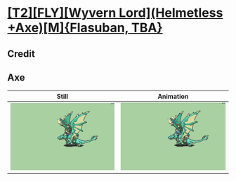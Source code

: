 # [\[T2\]\[FLY\]\[Wyvern Lord\]\(Helmetless +Axe\)\[M\]{Flasuban, TBA}](../)

## Credit


	
## Axe

| Still | Animation |
| :---: | :-------: |
| ![Axe still](./Axe_000.png) | ![Axe animation](./Axe.gif) |
